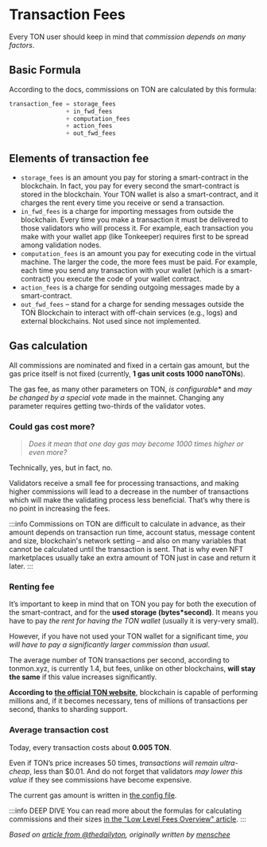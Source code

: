 # Transaction Fees

Every TON user should keep in mind that _commission depends on many factors_.

## Basic Formula

According to the docs, commissions on TON are calculated by this formula:

```cpp
transaction_fee = storage_fees
                + in_fwd_fees
                + computation_fees
                + action_fees
                + out_fwd_fees
```

## Elements of transaction fee

* `storage_fees` is an amount you pay for storing a smart-contract in the blockchain. In fact, you pay for every second the smart-contract is stored in the blockchain. Your TON wallet is also a smart-contract, and it charges the rent every time you receive or send a transaction.
* `in_fwd_fees` is a charge for importing messages from outside the blockchain. Every time you make a transaction it must be delivered to those validators who will process it. For example, each transaction you make with your wallet app (like Tonkeeper) requires first to be spread among validation nodes.
* `computation_fees` is an amount you pay for executing code in the virtual machine. The larger the code, the more fees must be paid. For example, each time you send any transaction with your wallet (which is a smart-contract) you execute the code of your wallet contract.
* `action_fees` is a charge for sending outgoing messages made by a smart-contract.
* `out_fwd_fees` – stand for a charge for sending messages outside the TON Blockchain to interact with off-chain services (e.g., logs) and external blockchains. Not used since not implemented.

## Gas calculation

All commissions are nominated and fixed in a certain gas amount, but the gas price itself is not fixed (currently, **1 gas unit costs 1000 nanoTONs**).

The gas fee, as many other parameters on TON, _is configurable_* and _may be changed by a special vote_ made in the mainnet. Changing any parameter requires getting two-thirds of the validator votes.

### Could gas cost more?

> *Does it mean that one day gas may become 1000 times higher or even more?*


Technically, yes, but in fact, no.

Validators receive a small fee for processing transactions, and making higher commissions will lead to a decrease in the number of transactions which will make the validating process less beneficial. That’s why there is no point in increasing the fees.

:::info
Commissions on TON are difficult to calculate in advance, as their amount depends on transaction run time, account status, message content and size, blockchain's network setting – and also on many variables that cannot be calculated until the transaction is sent.  That is why even NFT marketplaces usually take an extra amount of TON just in case and return it later.
:::

### Renting fee

It’s important to keep in mind that on TON you pay for both the execution of the smart-contract, and for the **used storage (bytes*second)**. It means you have to pay _the rent for having the TON wallet_ (usually it is very-very small).

However, if you have not used your TON wallet for a significant time, _you will have to pay a significantly larger commission than usual_.

The average number of TON transactions per second, according to tonmon.xyz, is currently 1.4, but fees, unlike on other blockchains, **will stay the same** if this value increases significantly.

**According to** [**the official TON website**](http://ton.org/), blockchain is capable of performing millions and, if it becomes necessary, tens of millions of transactions per second, thanks to sharding support.

### Average transaction cost

Today, every transaction costs about **0.005 TON**.

Even if TON’s price increases 50 times, _transactions will remain ultra-cheap_, less than $0.01. And do not forget that validators _may lower this value_ if they see commissions have become expensive.

The current gas amount is written in [the config file](https://explorer.toncoin.org/config?workchain=-1&shard=8000000000000000&seqno=22185244&roothash=165D55B3CFFC4043BFC43F81C1A3F2C41B69B33D6615D46FBFD2036256756382&filehash=69C43394D872B02C334B75F59464B2848CD4E23031C03CA7F3B1F98E8A13EE05#configparam20).

:::info DEEP DIVE
You can read more about the formulas for calculating commissions and their sizes [in the "Low Level Fees Overview" article](/develop/howto/fees_low_level#fees-calculation-formulas).
:::

*Based on [article from @thedailyton](https://telegra.ph/Commissions-on-TON-07-22), originally written by [menschee](https://github.com/menschee)*
